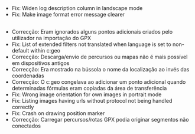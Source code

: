 ##
- Fix: Widen log description column in landscape mode
- Fix: Make image format error message clearer

##
- Correcção: Eram ignorados alguns pontos adicionais criados pelo utilizador na importação do GPX
- Fix: List of extended filters not translated when language is set to non-default within c:geo
- Correcção: Descarga/envio de percursos ou mapas não é mais possível em dispositivos antigos
- Correcção: Era mostrado na bússola o nome da localização ao invés das coordenadas
- Correcção: O c:geo congelava ao adicionar um ponto adicional quando determinadas fórmulas eram copiadas da área de transferência
- Fix: Wrong image orientation for own images in portrait mode
- Fix: Listing images having urls without protocol not being handled correctly
- Fix: Crash on drawing position marker
- Correcção: Carregar percursos/rotas GPX podia originar segmentos não conectados
